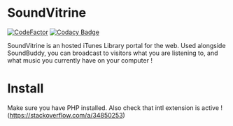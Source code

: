 # SoundVitrine

[![CodeFactor](https://www.codefactor.io/repository/github/amphaal/soundvitrine/badge)](https://www.codefactor.io/repository/github/amphaal/soundvitrine)
[![Codacy Badge](https://app.codacy.com/project/badge/Grade/8960843e3cd94a3c903b5ec54829ec41)](https://app.codacy.com/gh/Amphaal/SoundVitrine/dashboard?utm_source=gh&utm_medium=referral&utm_content=&utm_campaign=Badge_grade)

SoundVitrine is an hosted iTunes Library portal for the web. Used alongside SoundBuddy, you can broadcast to visitors what you are listening to, and what music you currently have on your computer !

# Install
Make sure you have PHP installed. Also check that intl extension is active ! (https://stackoverflow.com/a/34850253)